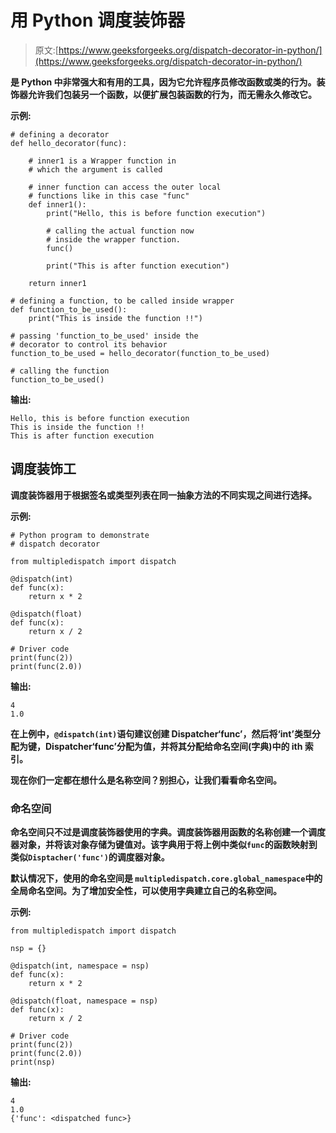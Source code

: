 # 用 Python 调度装饰器

> 原文:[https://www.geeksforgeeks.org/dispatch-decorator-in-python/](https://www.geeksforgeeks.org/dispatch-decorator-in-python/)

[](https://www.geeksforgeeks.org/decorators-in-python/)**是 Python 中非常强大和有用的工具，因为它允许程序员修改函数或类的行为。装饰器允许我们包装另一个函数，以便扩展包装函数的行为，而无需永久修改它。**

****示例:****

```
# defining a decorator 
def hello_decorator(func): 

    # inner1 is a Wrapper function in  
    # which the argument is called 

    # inner function can access the outer local 
    # functions like in this case "func" 
    def inner1(): 
        print("Hello, this is before function execution") 

        # calling the actual function now 
        # inside the wrapper function. 
        func() 

        print("This is after function execution") 

    return inner1 

# defining a function, to be called inside wrapper 
def function_to_be_used(): 
    print("This is inside the function !!") 

# passing 'function_to_be_used' inside the 
# decorator to control its behavior 
function_to_be_used = hello_decorator(function_to_be_used) 

# calling the function 
function_to_be_used() 
```

****输出:****

```
Hello, this is before function execution
This is inside the function !!
This is after function execution 
```

## **调度装饰工**

**调度装饰器用于根据签名或类型列表在同一抽象方法的不同实现之间进行选择。**

****示例:****

```
# Python program to demonstrate
# dispatch decorator

from multipledispatch import dispatch

@dispatch(int)
def func(x):
    return x * 2

@dispatch(float)
def func(x):
    return x / 2

# Driver code
print(func(2))
print(func(2.0))
```

****输出:****

```
4
1.0
```

**在上例中，`@dispatch(int)`语句建议创建 Dispatcher‘func’，然后将‘int’类型分配为键，Dispatcher‘func’分配为值，并将其分配给命名空间(字典)中的 ith 索引。**

**现在你们一定都在想什么是名称空间？别担心，让我们看看命名空间。**

### **命名空间**

**命名空间只不过是调度装饰器使用的字典。调度装饰器用函数的名称创建一个调度器对象，并将该对象存储为键值对。该字典用于将上例中类似`func`的函数映射到类似`Disptacher('func')`的调度器对象。**

**默认情况下，使用的命名空间是 `multipledispatch.core.global_namespace`中的全局命名空间。为了增加安全性，可以使用字典建立自己的名称空间。**

****示例:****

```
from multipledispatch import dispatch

nsp = {}

@dispatch(int, namespace = nsp)
def func(x):
    return x * 2

@dispatch(float, namespace = nsp)
def func(x):
    return x / 2

# Driver code
print(func(2))
print(func(2.0))
print(nsp)
```

****输出:****

```
4
1.0
{'func': <dispatched func>}
```